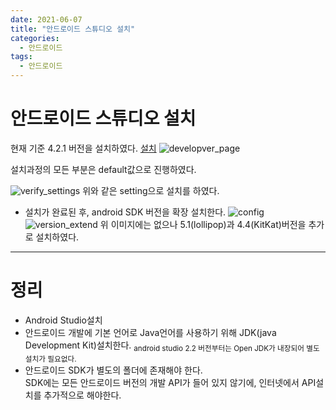 ```yaml
---
date: 2021-06-07
title: "안드로이드 스튜디오 설치"
categories:
  - 안드로이드
tags:
  - 안드로이드
---
```


# 안드로이드 스튜디오 설치
현재 기준 4.2.1 버전을 설치하였다. [설치](https://developer.android.com/studio)
![developver_page](https://rnrudxo2872.github.io/assets/images/android/android_studio_install.png)

설치과정의 모든 부분은 default값으로 진행하였다.

![verify_settings](https://rnrudxo2872.github.io/assets/images/android/verify_settings.png)
위와 같은 setting으로 설치를 하였다.

- 설치가 완료된 후, android SDK 버전을 확장 설치한다.
![config](https://rnrudxo2872.github.io/assets/images/android/config.png)
![version_extend](https://rnrudxo2872.github.io/assets/images/android/version_extend.png)
위 이미지에는 없으나 5.1(lollipop)과 4.4(KitKat)버전을 추가로 설치하였다.

- - -

# 정리
- Android Studio설치
- 안드로이드 개발에 기본 언어로 Java언어를 사용하기 위해 JDK(java Development Kit)설치한다. <sub>android studio 2.2 버전부터는 Open JDK가 내장되어 별도 설치가 필요없다.</sub>  
- 안드로이드 SDK가 별도의 폴더에 존재해야 한다.  
SDK에는 모든 안드로이드 버전의 개발 API가 들어 있지 않기에, 인터넷에서 API설치를 추가적으로 해야한다.  
